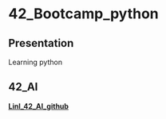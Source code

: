 # 42_Bootcamp_python

##	Presentation

Learning python

## 42_AI

[__Linl_42_AI_github__](https://github.com/42-AI)